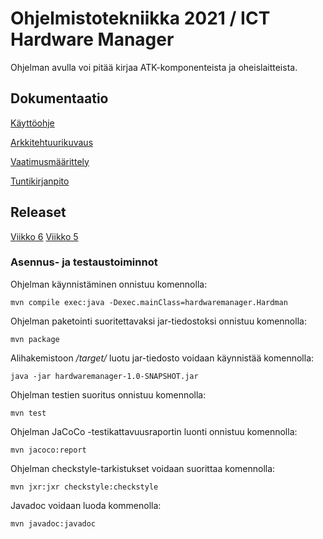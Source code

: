 # Ohjelmistotekniikka 2021 / ICT Hardware Manager

Ohjelman avulla voi pitää kirjaa ATK-komponenteista ja oheislaitteista.



## Dokumentaatio
[Käyttöohje](https://github.com/ossikh/ot-harjoitustyo/blob/master/dokumentaatio/kayttohje.md)

[Arkkitehtuurikuvaus](https://github.com/ossikh/ot-harjoitustyo/blob/master/dokumentaatio/arkkitehtuuri.md)

[Vaatimusmäärittely](https://github.com/ossikh/ot-harjoitustyo/blob/master/dokumentaatio/vaatimusmaarittely.md)

[Tuntikirjanpito](https://github.com/ossikh/ot-harjoitustyo/blob/master/dokumentaatio/tuntikirjanpito.md)

## Releaset
[Viikko 6](https://github.com/ossikh/ot-harjoitustyo/releases/tag/viikko6)
[Viikko 5](https://github.com/ossikh/ot-harjoitustyo/releases/tag/viikko5)

### Asennus- ja testaustoiminnot

Ohjelman käynnistäminen onnistuu komennolla:
```
mvn compile exec:java -Dexec.mainClass=hardwaremanager.Hardman
```


Ohjelman paketointi suoritettavaksi jar-tiedostoksi onnistuu komennolla:
```
mvn package
```

Alihakemistoon _/target/_ luotu jar-tiedosto voidaan käynnistää komennolla:
```
java -jar hardwaremanager-1.0-SNAPSHOT.jar
```

Ohjelman testien suoritus onnistuu komennolla:
```
mvn test
```

Ohjelman JaCoCo -testikattavuusraportin luonti onnistuu komennolla:

```
mvn jacoco:report
```

Ohjelman checkstyle-tarkistukset voidaan suorittaa komennolla:
```
mvn jxr:jxr checkstyle:checkstyle
```

Javadoc voidaan luoda kommenolla:
```
mvn javadoc:javadoc
```
